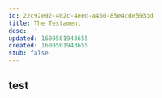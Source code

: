 ```yaml
---
id: 22c92e92-402c-4eed-a460-85e4cde593bd
title: The Testament
desc: ''
updated: 1600501943655
created: 1600501943655
stub: false
---
```


## test
